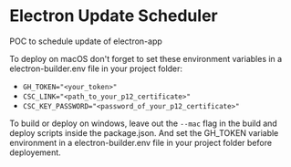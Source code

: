 # Electron Update Scheduler
POC to schedule update of electron-app

To deploy on macOS don't forget to set these environment variables in a electron-builder.env file in your project folder:
- `GH_TOKEN="<your_token>"`
- `CSC_LINK="<path_to_your_p12_certificate>"`
- `CSC_KEY_PASSWORD="<password_of_your_p12_certificate>"`

To build or deploy on windows, leave out the `--mac` flag in the build and deploy scripts inside the package.json. And set the GH_TOKEN variable environment in a electron-builder.env file in your project folder before deployement.
